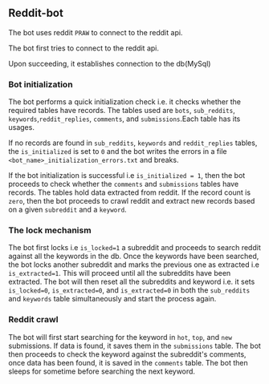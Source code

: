 ## Reddit-bot
The bot uses reddit `PRAW` to connect to the reddit api.

The bot first tries to connect to the reddit api.

Upon succeeding, it establishes connection to the db(MySql)

### Bot initialization
The bot performs a quick initialization check i.e. it checks whether the required tables have records.
The tables used are `bots`, `sub_reddits`, `keywords`,`reddit_replies`, `comments`, and `submissions`.Each table has its usages. 

If no records are found in `sub_reddits`, `keywords` and `reddit_replies` tables, the `is_initialized` is set to `0` and the bot writes the errors in a file `<bot_name>_initialization_errors.txt` and breaks.

If the bot initialization is successful i.e `is_initialized = 1`, then the bot proceeds to check whether the `comments` and `submissions` tables have records. 
The tables hold data extracted from reddit.
If the record count is `zero`, then the bot proceeds to crawl reddit and extract new records based on a given `subreddit` and a `keyword`. 

### The lock mechanism
The bot first locks i.e `is_locked=1` a subreddit and proceeds to search reddit against all the keywords in the db. 
Once the keywords have been searched, the bot locks another subreddit and marks the previous one as extracted i.e `is_extracted=1`.
This will proceed until all the subreddits have been extracted. 
The bot will then reset all the subreddits and keyword i.e. it sets `is_locked=0`, `is_extracted=0`, and `is_extracted=0` 
in both the `sub_reddits` and `keywords` table simultaneously and start the process again.

### Reddit crawl
The bot will first start searching for the keyword in `hot`, `top`, and `new` submissions. 
If data is found, it saves them in the `submissions` table.
The bot then proceeds to check the keyword against the subreddit's comments, once data has been found, it is saved in the `comments` table.
The bot then sleeps for sometime before searching the next keyword.